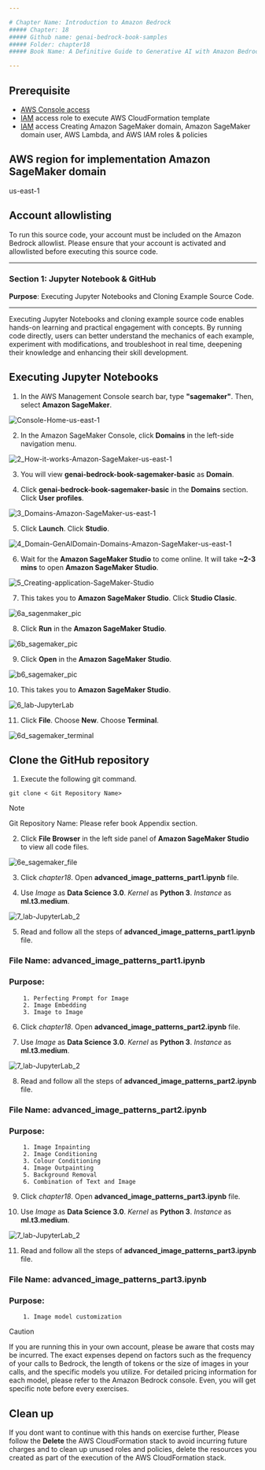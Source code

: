 ```yaml
---

# Chapter Name: Introduction to Amazon Bedrock
##### Chapter: 18
##### Github name: genai-bedrock-book-samples
##### Folder: chapter18
##### Book Name: A Definitive Guide to Generative AI with Amazon Bedrock

---
```



## Prerequisite

* [AWS Console access](https://aws.amazon.com/console/)
* [IAM](https://aws.amazon.com/iam/) access role to execute AWS CloudFormation template
* [IAM](https://aws.amazon.com/iam/) access Creating Amazon SageMaker domain, Amazon SageMaker domain user, AWS Lambda, and AWS IAM roles & policies

## AWS region for implementation Amazon SageMaker domain 

us-east-1 

## Account allowlisting
To run this source code, your account must be included on the Amazon Bedrock allowlist. Please ensure that your account is activated and allowlisted before executing this source code.

---

### **Section 1**: Jupyter Notebook & GitHub
**Purpose**: Executing Jupyter Notebooks and Cloning Example Source Code.

---

Executing Jupyter Notebooks and cloning example source code enables hands-on learning and practical engagement with concepts. By running code directly, users can better understand the mechanics of each example, experiment with modifications, and troubleshoot in real time, deepening their knowledge and enhancing their skill development.

## Executing Jupyter Notebooks

1. In the AWS Management Console search bar, type **"sagemaker"**. Then, select **Amazon SageMaker**.

![Console-Home-us-east-1](../image/1_Console-Home-us-east-1.png)

2. In the Amazon SageMaker Console, click **Domains** in the left-side navigation menu.

![2_How-it-works-Amazon-SageMaker-us-east-1](../image/2_How-it-works-Amazon-SageMaker-us-east-1.png)

3. You will view **genai-bedrock-book-sagemaker-basic** as **Domain**. 

4. Click **genai-bedrock-book-sagemaker-basic** in the **Domains** section. Click **User profiles**.

![3_Domains-Amazon-SageMaker-us-east-1](../image/3_Domains-Amazon-SageMaker-us-east-1.png)

5. Click **Launch**. Click **Studio**.

![4_Domain-GenAIDomain-Domains-Amazon-SageMaker-us-east-1](../image/4_Domain-GenAIDomain-Domains-Amazon-SageMaker-us-east-1.png)

6. Wait for the **Amazon SageMaker Studio** to come online. It will take **~2-3 mins** to open **Amazon SageMaker Studio**.

![5_Creating-application-SageMaker-Studio](../image/5_Creating-application-SageMaker-Studio.png)

7. This takes you to **Amazon SageMaker Studio**. Click **Studio Clasic**.

![6a_sagenmaker_pic](../image/6a_sagenmaker_pic.png)

8. Click **Run** in the **Amazon SageMaker Studio**. 

![6b_sagemaker_pic](../image/6b_sagemaker_pic.png)

9. Click **Open** in the **Amazon SageMaker Studio**. 

![b6_sagemaker_pic](../image/b6_sagemaker_pic.png)

10. This takes you to **Amazon SageMaker Studio**.

![6_lab-JupyterLab](../image/6_lab-JupyterLab.png)

11. Click **File**. Choose **New**. Choose **Terminal**.

![6d_sagemaker_terminal](../image/6d_sagemaker_terminal.png)

## Clone the GitHub repository 

1. Execute the following git command.

```
git clone < Git Repository Name>

```

> [!NOTE]
> Git Repository Name: Please refer book Appendix section. 

2. Click **File Browser** in the left side panel of **Amazon SageMaker Studio** to view all code files. 

![6e_sagemaker_file](../image/6e_sagemaker_file.png)

3. Click *chapter18*. Open **advanced_image_patterns_part1.ipynb** file. 

4. Use *Image* as **Data Science 3.0**. *Kernel* as **Python 3**. *Instance* as **ml.t3.medium**.

![7_lab-JupyterLab_2](../image/7_lab-JupyterLab_2.png)

5. Read and follow all the steps of **advanced_image_patterns_part1.ipynb** file. 

### File Name: advanced_image_patterns_part1.ipynb
### Purpose: 
        1. Perfecting Prompt for Image
        2. Image Embedding
        3. Image to Image

6. Click *chapter18*. Open **advanced_image_patterns_part2.ipynb** file. 

7. Use *Image* as **Data Science 3.0**. *Kernel* as **Python 3**. *Instance* as **ml.t3.medium**.

![7_lab-JupyterLab_2](../image/7_lab-JupyterLab_2.png)

8. Read and follow all the steps of **advanced_image_patterns_part2.ipynb** file. 

### File Name: advanced_image_patterns_part2.ipynb
### Purpose: 
        1. Image Inpainting
        2. Image Conditioning
        3. Colour Conditioning
        4. Image Outpainting
        5. Background Removal 
        6. Combination of Text and Image

9. Click *chapter18*. Open **advanced_image_patterns_part3.ipynb** file. 

10. Use *Image* as **Data Science 3.0**. *Kernel* as **Python 3**. *Instance* as **ml.t3.medium**.

![7_lab-JupyterLab_2](../image/7_lab-JupyterLab_2.png)

11. Read and follow all the steps of **advanced_image_patterns_part3.ipynb** file. 

### File Name: advanced_image_patterns_part3.ipynb
### Purpose: 
        1. Image model customization

> [!CAUTION]
> If you are running this in your own account, please be aware that costs may be incurred. The exact expenses depend on factors such as the frequency of your calls to Bedrock, the length of tokens or the size of images in your calls, and the specific models you utilize. For detailed pricing information for each model, please refer to the Amazon Bedrock console. Even, you will get specific note before every exercises. 

## Clean up

If you dont want to continue with this hands on exercise further, Please follow the **Delete** the AWS CloudFormation stack to avoid incurring future charges and to clean up unused roles and policies, delete the resources you created as part of the execution of the AWS CloudFormation stack. 